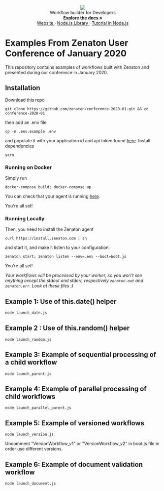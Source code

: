<p align="center">
  <a href="https://zenaton.com" target="_blank">
    <img src="https://user-images.githubusercontent.com/36400935/58254828-e5176880-7d6b-11e9-9094-3f46d91faeee.png" target="_blank" />
  </a>
  <br>
  Workflow builder for Developers <br>
  <a href="https://docs.zenaton.com" target="_blank">
    <strong> Explore the docs » </strong>
  </a>
  <br>
  <a href="https://zenaton.com" target="_blank"> Website </a>
    ·
  <a href="https://github.com/zenaton/zenaton-node" target="_blank"> Node.js Library </a>
    ·
  <a href="https://app.zenaton.com/tutorial/node" target="_blank"> Tutorial in Node.js </a> <br>
</p>

# Examples From Zenaton User Conference of January 2020

This repository contains examples of workflows built with Zenaton and presented during our conference in January 2020. 

## Installation

Download this repo

```
git clone https://github.com/zenaton/conference-2020-01.git && cd conference-2020-01
```

then add an .env file

```
cp -n .env.example .env
```

and populate it with your application id and api token found [here](https://app.zenaton.com/api).
Install dependencies

```
yarn
```

### Running on Docker

Simply run

```
docker-compose build; docker-compose up
```

You can check that your agent is running [here](https://app.zenaton.com/agents).

You're all set!

### Running Locally

Then, you need to install the Zenaton agent

```
curl https://install.zenaton.com | sh
```

and start it, and make it listen to your configuration:

```
zenaton start; zenaton listen --env=.env --boot=boot.js
```

You're all set!

_Your workflows will be processed by your worker, so you won't see anything except the stdout and stderr, respectively `zenaton.out` and `zenaton.err`. Look at these files :)_

## Example 1: Use of this.date() helper

```sh
node launch_date.js
```

## Example 2 : Use of this.random() helper

```node
node launch_random.js
```

## Example 3: Example of sequential processing of a child workflow

```node
node launch_parent.js
```

## Example 4: Example of parallel processing of child workflows

```node
node launch_parallel_parent.js
```

## Example 5: Example of versioned workflows

```node
node launch_version.js
```

Uncomment "VersionWorkflow_v1" or "VersionWorkflow_v2" in boot.js file in order use different versions.

## Example 6: Example of document validation workflow

```node
node launch_document.js
```
